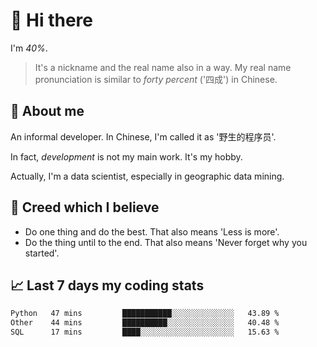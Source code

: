 # 👋 Hi there

I'm *40%*.

> It's a nickname and the real name also in a way.
> My real name pronunciation is similar to *forty percent* ('四成') in Chinese.

## :speech_balloon: About me

An informal developer. In Chinese, I'm called it as '野生的程序员'.

In fact, _development_ is not my main work. It's my hobby.

Actually, I'm a data scientist, especially in geographic data mining.

## :see_no_evil: Creed which I believe

- Do one thing and do the best. That also means 'Less is more'.
- Do the thing until to the end. That also means 'Never forget why you started'.

## :chart_with_upwards_trend: Last 7 days my coding stats

<!--START_SECTION:waka-->

```txt
Python   47 mins         ███████████░░░░░░░░░░░░░░   43.89 %
Other    44 mins         ██████████░░░░░░░░░░░░░░░   40.48 %
SQL      17 mins         ████░░░░░░░░░░░░░░░░░░░░░   15.63 %
```

<!--END_SECTION:waka-->
